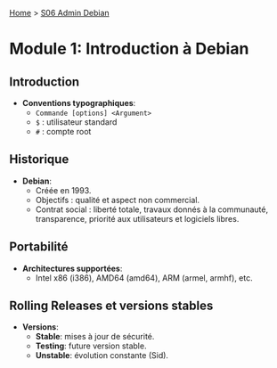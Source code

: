 [Home](https://github.com/Addleo/TSSR/tree/main) > [S06 Admin Debian](https://github.com/Addleo/TSSR/tree/S06%267-Admin_Debian)  
  
# Module 1: Introduction à Debian

## Introduction

-   **Conventions typographiques**:
    -   `Commande [options] <Argument>`
    -   `$` : utilisateur standard
    -   `#` : compte root

## Historique

-   **Debian**:
    -   Créée en 1993.
    -   Objectifs : qualité et aspect non commercial.
    -   Contrat social : liberté totale, travaux donnés à la communauté, transparence, priorité aux utilisateurs et logiciels libres.

## Portabilité

-   **Architectures supportées**:
    -   Intel x86 (i386), AMD64 (amd64), ARM (armel, armhf), etc.

## Rolling Releases et versions stables

-   **Versions**:
    -   **Stable**: mises à jour de sécurité.
    -   **Testing**: future version stable.
    -   **Unstable**: évolution constante (Sid).
